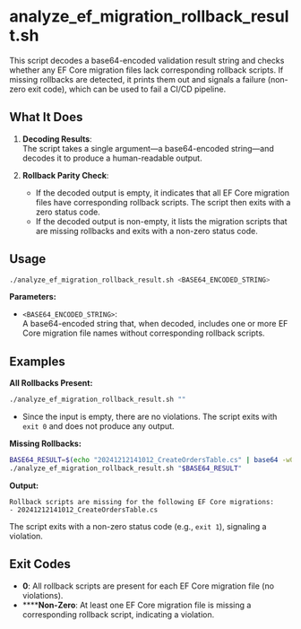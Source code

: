 # analyze_ef_migration_rollback_result.sh

This script decodes a base64-encoded validation result string and checks whether any EF Core migration files lack corresponding rollback scripts. If missing rollbacks are detected, it prints them out and signals a failure (non-zero exit code), which can be used to fail a CI/CD pipeline.

## What It Does

1. **Decoding Results**:  
   The script takes a single argument—a base64-encoded string—and decodes it to produce a human-readable output.

2. **Rollback Parity Check**:  
   - If the decoded output is empty, it indicates that all EF Core migration files have corresponding rollback scripts. The script then exits with a zero status code.
   - If the decoded output is non-empty, it lists the migration scripts that are missing rollbacks and exits with a non-zero status code.

## Usage

```bash
./analyze_ef_migration_rollback_result.sh <BASE64_ENCODED_STRING>
```

**Parameters:**

- `<BASE64_ENCODED_STRING>`:  
  A base64-encoded string that, when decoded, includes one or more EF Core migration file names without corresponding rollback scripts.

## Examples

**All Rollbacks Present:**

```bash
./analyze_ef_migration_rollback_result.sh ""
```

- Since the input is empty, there are no violations. The script exits with `exit 0` and does not produce any output.

**Missing Rollbacks:**

```bash
BASE64_RESULT=$(echo "20241212141012_CreateOrdersTable.cs" | base64 -w0)
./analyze_ef_migration_rollback_result.sh "$BASE64_RESULT"
```

**Output:**
```
Rollback scripts are missing for the following EF Core migrations:
- 20241212141012_CreateOrdersTable.cs
```

The script exits with a non-zero status code (e.g., `exit 1`), signaling a violation.

## Exit Codes

- **0**: All rollback scripts are present for each EF Core migration file (no violations).
- ******Non-Zero**: At least one EF Core migration file is missing a corresponding rollback script, indicating a violation.